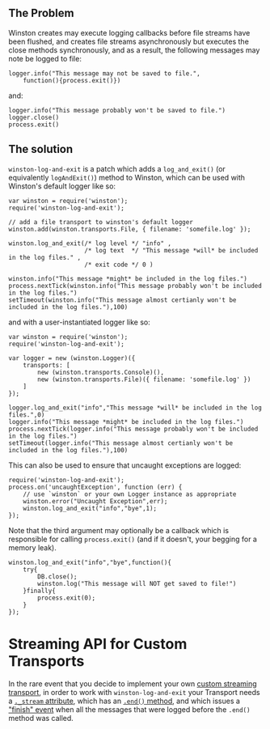 
## The Problem

Winston creates may execute logging callbacks before file streams have
been flushed, and creates file streams asynchronously but executes the
close methods synchronously, and as a result, the following messages may
note be logged to file:

    logger.info("This message may not be saved to file.",
        function(){process.exit()})

and:

    logger.info("This message probably won't be saved to file.")
    logger.close()
    process.exit()

## The solution

`winston-log-and-exit` is a patch which adds a `log_and_exit()` (or
equivalently `logAndExit()`) method to Winston, which can be used
with Winston's default logger like so:

    var winston = require('winston');
    require('winston-log-and-exit');

    // add a file transport to winston's default logger
    winston.add(winston.transports.File, { filename: 'somefile.log' });

    winston.log_and_exit(/* log level */ "info" ,
                         /* log text  */ "This message *will* be included in the log files." ,
                         /* exit code */ 0 )

    winston.info("This message *might* be included in the log files.")
    process.nextTick(winston.info("This message probably won't be included in the log files.")
    setTimeout(winston.info("This message almost certianly won't be included in the log files."),100)

and with a user-instantiated logger like so:

    var winston = require('winston');
    require('winston-log-and-exit');

    var logger = new (winston.Logger)({
        transports: [
            new (winston.transports.Console)(),
            new (winston.transports.File)({ filename: 'somefile.log' })
        ]
    });

    logger.log_and_exit("info","This message *will* be included in the log files.",0)
    logger.info("This message *might* be included in the log files.")
    process.nextTick(logger.info("This message probably won't be included in the log files.")
    setTimeout(logger.info("This message almost certianly won't be included in the log files."),100)


This can also be used to ensure that uncaught exceptions are logged:

    require('winston-log-and-exit');
    process.on('uncaughtException', function (err) {
        // use `winston` or your own Logger instance as appropriate
        winston.error("Uncaught Exception",err);
        winston.log_and_exit("info","bye",1);
    });

Note that the third argument may optionally be a callback which is
responsible for calling `process.exit()` (and if it doesn't, your begging
for a memory leak).

    winston.log_and_exit("info","bye",function(){
        try{
            DB.close();
            winston.log("This message will NOT get saved to file!")
        }finally{
            process.exit(0);
        }
    });

# Streaming API for Custom Transports

In the rare event that you decide to implement your own [custom streaming
transport](https://github.com/winstonjs/winston#adding-custom-transports), 
in order to work with `winston-log-and-exit` your Transport needs a 
[`._stream` attribute](https://github.com/winstonjs/winston/issues/228), which has an
[`.end()` method](https://github.com/jdthorpe/winston-log-and-exit/blob/master/index.js#L24),
and which issues a ["finish" event](https://github.com/jdthorpe/winston-log-and-exit/blob/master/index.js#L15)
when all the messages that were logged before the `.end()` method was called.
